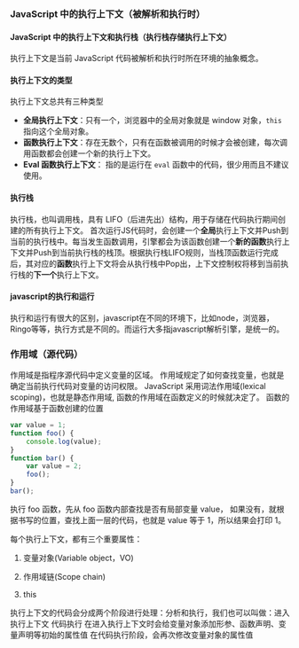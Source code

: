 ### JavaScript 中的执行上下文（被解析和执行时）

#### JavaScript 中的执行上下文和执行栈（执行栈存储执行上下文）

 执行上下文是当前 JavaScript 代码被解析和执行时所在环境的抽象概念。 

#### 执行上下文的类型

执行上下文总共有三种类型

- **全局执行上下文**：只有一个，浏览器中的全局对象就是 window 对象，`this` 指向这个全局对象。
- **函数执行上下文**：存在无数个，只有在函数被调用的时候才会被创建，每次调用函数都会创建一个新的执行上下文。
- **Eval 函数执行上下文**： 指的是运行在 `eval` 函数中的代码，很少用而且不建议使用。

#### 执行栈

执行栈，也叫调用栈，具有 LIFO（后进先出）结构，用于存储在代码执行期间创建的所有执行上下文。
首次运行JS代码时，会创建一个**全局**执行上下文并Push到当前的执行栈中。每当发生函数调用，引擎都会为该函数创建一个**新的函数**执行上下文并Push到当前执行栈的栈顶。根据执行栈LIFO规则，当栈顶函数运行完成后，其对应的**函数**执行上下文将会从执行栈中Pop出，上下文控制权将移到当前执行栈的**下一个**执行上下文。

#### javascript的执行和运行

执行和运行有很大的区别，javascript在不同的环境下，比如node，浏览器，Ringo等等，执行方式是不同的。而运行大多指javascript解析引擎，是统一的。

### 作用域（源代码）

作用域是指程序源代码中定义变量的区域。
作用域规定了如何查找变量，也就是确定当前执行代码对变量的访问权限。
JavaScript 采用词法作用域(lexical scoping)，也就是静态作用域, 函数的作用域在函数定义的时候就决定了。
函数的作用域基于函数创建的位置

```js
var value = 1;
function foo() {
    console.log(value);
}
function bar() {
    var value = 2;
    foo();
}
bar();
```

执行 foo 函数，先从 foo 函数内部查找是否有局部变量 value，
如果没有，就根据书写的位置，查找上面一层的代码，也就是 value 等于 1，所以结果会打印 1。

每个执行上下文，都有三个重要属性：

1. 变量对象(Variable object，VO)

2. 作用域链(Scope chain)

3. this

   

执行上下文的代码会分成两个阶段进行处理：分析和执行，我们也可以叫做：进入执行上下文  代码执行
在进入执行上下文时会给变量对象添加形参、函数声明、变量声明等初始的属性值
在代码执行阶段，会再次修改变量对象的属性值